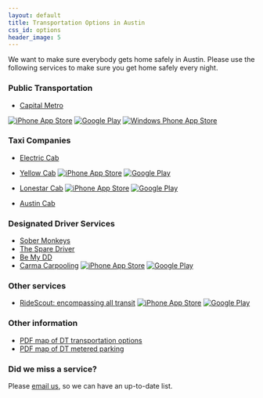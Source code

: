 ```yaml
---
layout: default
title: Transportation Options in Austin
css_id: options
header_image: 5
---
```


We want to make sure everybody gets home safely in Austin. Please use the following services to make sure you get home safely every night.  

### Public Transportation

* <a href="http://www.capmetro.org/" target="_blank">Capital Metro</a>

<a href="https://itunes.apple.com/us/app/capmetro/id787315615?ls=1&amp;mt=8"><img alt="iPhone App Store" src=""></a>
<a href="https://play.google.com/store/apps/details?id=co.bytemark.cmta"><img alt="Google Play" src=""></a>
<a href="http://www.windowsphone.com/en-us/store/app/capmetro/ba45ef5c-4680-4f15-aece-d71e9e98adf0"><img alt="Windows Phone App Store" src=""></a>


### Taxi Companies

* <a href="http://www.electriccabofaustin.com" target="_blank">Electric Cab</a> <a href="tel:(512) 900-7734" class="call"></a>
* <a href="http://www.yellowcabaustin.com‎" target="_blank">Yellow Cab</a><a href="tel:(512) 452-9999" class="call"></a>
<a href="http://itunes.apple.com/us/app/hailacab-austin/id537086994?mt=8"><img alt="iPhone App Store" src=""></a> 
<a href="https://play.google.com/store/apps/details?id=com.mtdata.hailacabaustin"><img alt="Google Play" src=""></a>

* <a href="http://www.lonestarcabaustin.com" target="_blank">Lonestar Cab</a><a href="tel:(512) 836-4900" class="call"></a>
<a href="http://itunes.apple.com/us/app/taxi-magic/id299226386?mt=8"><img alt="iPhone App Store" src=""></a>
<a href="https://play.google.com/store/apps/details?id=com.ridecharge.android.taximagic"><img alt="Google Play" src=""></a>

* <a href="http://www.austincab.com" target="_blank">Austin Cab</a><a href="tel:(512) 478-2222" class="call"></a>

### Designated Driver Services

* <a href="http://sobermonkeys.com" target="_blank">Sober Monkeys</a><a href="tel:(512) 808-9232" class="call"></a>
* <a href="http://thesparedriver.com" target="_blank">The Spare Driver</a><a href="tel:(512) 650-0822" class="call"></a>
* <a href="http://www.bemydd.com/" target="_blank">Be My DD</a>
* <a href="https://carmacarpool.com/austin" target="_blank">Carma Carpooling</a>
<a href="https://itunes.apple.com/app/id369681885?mt=8"><img alt="iPhone App Store" src=""></a>
<a href="https://play.google.com/store/apps/details?id=com.avego.avegodriver"><img alt="Google Play" src=""></a>

### Other services
* <a href="http://www.ridescoutapp.com/" target="_blank">RideScout: encompassing all transit</a>
<a href="https://itunes.apple.com/us/app/ridescout/id574125726?mt=8"><img alt="iPhone App Store" src=""></a>
<a href="https://play.google.com/store/apps/details?id=com.ridescoutapp.android.ridescout"><img alt="Google Play" src=""></a>

### Other information

* <a href="https://www.austintexas.gov/sites/default/files/files/Transportation/Parking/PARKING_WAY_FINDING_MAP_072012.pdf" target="_blank">PDF map of DT transportation options</a>
* <a href="https://www.austintexas.gov/sites/default/files/files/Transportation/Parking/Parking_Meter_Map_05_01_13.pdf" target="_blank">PDF map of DT metered parking</a>


### Did we miss a service?

Please [email us](mailto:atxsaferstreets@gmail.com "email"), so we can have an up-to-date list.
